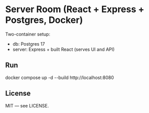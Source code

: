 ﻿# Server Room (React + Express + Postgres, Docker)

Two-container setup:
- db: Postgres 17
- server: Express + built React (serves UI and API)

## Run

docker compose up -d --build
http://localhost:8080

## License

MIT — see LICENSE.
